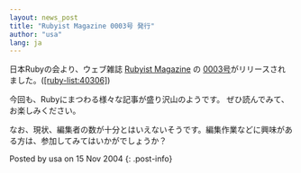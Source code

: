 ```yaml
---
layout: news_post
title: "Rubyist Magazine 0003号 発行"
author: "usa"
lang: ja
---
```


日本Rubyの会より、ウェブ雑誌 [Rubyist Magazine][1] の
[0003号][2]がリリースされました。([\[ruby-list:40306\]][3])

今回も、Rubyにまつわる様々な記事が盛り沢山のようです。 ぜひ読んでみて、お楽しみください。

なお、現状、編集者の数が十分とはいえないそうです。編集作業などに興味がある方は、参加してみてはいかがでしょうか？

Posted by usa on 15 Nov 2004
{: .post-info}



[1]: http://jp.rubyist.net/magazine/ 
[2]: http://jp.rubyist.net/magazine/?0003 
[3]: http://blade.nagaokaut.ac.jp/cgi-bin/scat.rb/ruby/ruby-list/40306 
